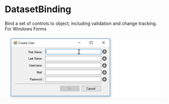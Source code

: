 # DatasetBinding
Bind a set of controls to object, including validation and change tracking. For Windows Forms

![Demo](https://github.com/felixalmesberger/felixalmesberger.github.io/blob/master/datasetbinding.gif?raw=true)

